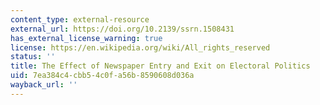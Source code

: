 ```yaml
---
content_type: external-resource
external_url: https://doi.org/10.2139/ssrn.1508431
has_external_license_warning: true
license: https://en.wikipedia.org/wiki/All_rights_reserved
status: ''
title: The Effect of Newspaper Entry and Exit on Electoral Politics
uid: 7ea384c4-cbb5-4c0f-a56b-8590608d036a
wayback_url: ''
---
```

